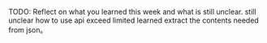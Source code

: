 TODO: Reflect on what you learned this week and what is still unclear.
still unclear how to use api exceed limited
learned extract the contents needed from json。

